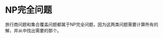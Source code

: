 <!--
 * @Author: ZhXZhao
 * @Date: 2020-12-02 17:27:57
 * @LastEditors: ZhXZhao
 * @LastEditTime: 2020-12-03 13:52:14
 * @Description: file content
-->
# NP完全问题

旅行商问题和集合覆盖问题都属于NP完全问题，因为这两类问题需要计算所有的解，并从中找出需要的那个。
